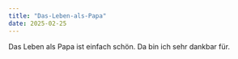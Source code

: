 ```yaml
---
title: "Das-Leben-als-Papa"
date: 2025-02-25
---
```

Das Leben als Papa ist einfach schön. Da bin ich sehr dankbar für. 

